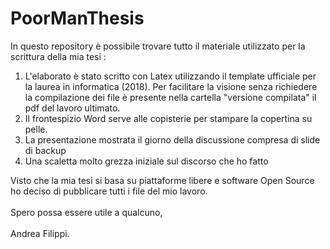 # PoorManThesis

In questo repository è possibile trovare tutto il materiale utilizzato per la scrittura della mia tesi :

1.  L'elaborato è stato scritto con Latex utilizzando il template ufficiale per la laurea in informatica (2018).
    Per facilitare la visione senza richiedere la compilazione dei file è presente nella cartella "versione compilata" il pdf del lavoro ultimato.
2.  Il frontespizio Word serve alle copisterie per stampare la copertina su pelle.
3.  La presentazione mostrata il giorno della discussione compresa di slide di backup
4.  Una scaletta molto grezza iniziale sul discorso che ho fatto


Visto che la mia tesi si basa su piattaforme libere e software Open Source ho deciso di pubblicare tutti i file del mio lavoro. <br />
<br />
Spero possa essere utile a qualcuno, <br />
<br />
Andrea Filippi.
